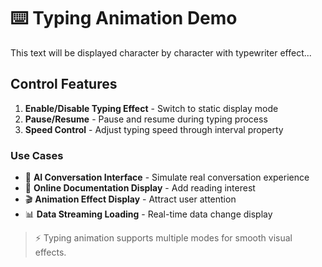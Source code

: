 # ⌨️ Typing Animation Demo

This text will be displayed character by character with typewriter effect...

## Control Features

1. **Enable/Disable Typing Effect** - Switch to static display mode
2. **Pause/Resume** - Pause and resume during typing process
3. **Speed Control** - Adjust typing speed through interval property

### Use Cases

- 📄 **AI Conversation Interface** - Simulate real conversation experience
- 📝 **Online Documentation Display** - Add reading interest
- 🎬 **Animation Effect Display** - Attract user attention
- 📊 **Data Streaming Loading** - Real-time data change display

> ⚡ Typing animation supports multiple modes for smooth visual effects.
